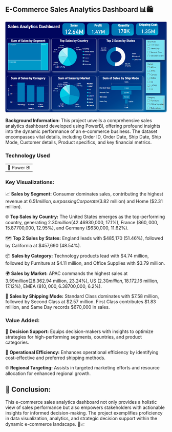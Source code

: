 ## E-Commerce Sales Analytics Dashboard 📊🛍️

![E-Commerce Sales Analytics Dashboard](/images/SalesAnalytics_Dashboard/SalesAnalytics_Dashboard.png)

**Background Information:** This project unveils a comprehensive sales analytics dashboard developed using PowerBI, offering profound insights into the dynamic performance of an e-commerce business. The dataset encompasses vital details, including Order ID, Order Date, Ship Date, Ship Mode, Customer details, Product specifics, and key financial metrics.

### Technology Used

<table>
  <tr>
    <td>🔹 Power BI</td>
  </tr>
</table>

### Key Visualizations:

📈 **Sales by Segment:** Consumer dominates sales, contributing the highest revenue at $6.51 million, surpassing Corporate ($3.82 million) and Home ($2.31 million).

🌐 **Top Sales by Country:** The United States emerges as the top-performing country, generating $2.30 million (42.46% of total sales), followed by Australia ($930,000, 17.1%), France ($860,000, 15.87%), China ($700,000, 12.95%), and Germany ($630,000, 11.62%).

🗺️ **Top 2 Sales by States:** England leads with $485,170 (51.46%), followed by California at $457,690 (48.54%).

📦 **Sales by Category:** Technology products lead with $4.74 million, followed by Furniture at $4.11 million, and Office Supplies with $3.79 million.

🌍 **Sales by Market:** APAC commands the highest sales at $3.59 million (28.36%), followed by EU ($2.94 million, 23.24%), US ($2.30 million, 18.17%), Latam ($2.16 million, 17.12%), EMEA ($810,000, 6.38%), and Africa ($700,000, 6.2%).

🚚 **Sales by Shipping Mode:** Standard Class dominates with $7.58 million, followed by Second Class at $2.57 million. First Class contributes $1.83 million, and Same Day records $670,000 in sales.

### Value Added:

🤔 **Decision Support:** Equips decision-makers with insights to optimize strategies for high-performing segments, countries, and product categories.

🔄 **Operational Efficiency:** Enhances operational efficiency by identifying cost-effective and preferred shipping methods.

🌐 **Regional Targeting:** Assists in targeted marketing efforts and resource allocation for enhanced regional growth.



## 📝 Conclusion:  
This e-commerce sales analytics dashboard not only provides a holistic view of sales performance but also empowers stakeholders with actionable insights for informed decision-making. The project exemplifies proficiency in data visualization, analytics, and strategic decision support within the dynamic e-commerce landscape. 🚀📈
